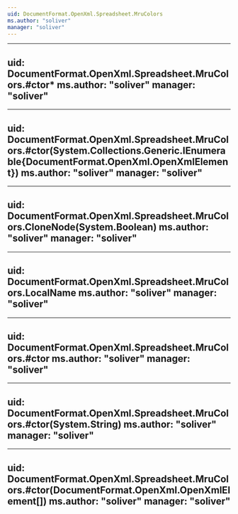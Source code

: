 ```yaml
---
uid: DocumentFormat.OpenXml.Spreadsheet.MruColors
ms.author: "soliver"
manager: "soliver"
---
```


---
uid: DocumentFormat.OpenXml.Spreadsheet.MruColors.#ctor*
ms.author: "soliver"
manager: "soliver"
---

---
uid: DocumentFormat.OpenXml.Spreadsheet.MruColors.#ctor(System.Collections.Generic.IEnumerable{DocumentFormat.OpenXml.OpenXmlElement})
ms.author: "soliver"
manager: "soliver"
---

---
uid: DocumentFormat.OpenXml.Spreadsheet.MruColors.CloneNode(System.Boolean)
ms.author: "soliver"
manager: "soliver"
---

---
uid: DocumentFormat.OpenXml.Spreadsheet.MruColors.LocalName
ms.author: "soliver"
manager: "soliver"
---

---
uid: DocumentFormat.OpenXml.Spreadsheet.MruColors.#ctor
ms.author: "soliver"
manager: "soliver"
---

---
uid: DocumentFormat.OpenXml.Spreadsheet.MruColors.#ctor(System.String)
ms.author: "soliver"
manager: "soliver"
---

---
uid: DocumentFormat.OpenXml.Spreadsheet.MruColors.#ctor(DocumentFormat.OpenXml.OpenXmlElement[])
ms.author: "soliver"
manager: "soliver"
---
